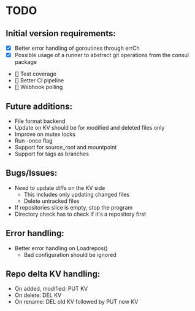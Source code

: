 # TODO

## Initial version requirements:
* [x] Better error handling of goroutines through errCh
* [x] Possible usage of a runner to abstract git operations from the consul package
* [] Test coverage
* [] Better CI pipeline
* [] Webhook polling

## Future additions:
* File format backend
* Update on KV should be for modified and deleted files only
* Improve on mutex locks
* Run -once flag
* Support for source_root and mountpoint
* Support for tags as branches

## Bugs/Issues:
* Need to update diffs on the KV side
  * This includes only updating changed files
  * Delete untracked files
* If repositories slice is empty, stop the program
* Directory check has to check if it's a repository first

## Error handling:
* Better error handling on Loadrepos()
  * Bad configuration should be ignored

## Repo delta KV handling:
* On added, modified: PUT KV
* On delete: DEL KV
* On rename: DEL old KV followed by PUT new KV
